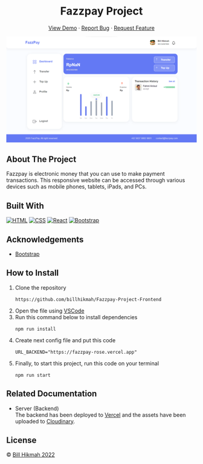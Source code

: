 <h1 align='center'>Fazzpay Project</h1>
  <p align="center">
    <a href="https://fazzpay-project-frontend.vercel.app/">View Demo</a>
    ·
    <a href="https://github.com/billhikmah/karcis-project-responsive-website/issues">Report Bug</a>
    ·
    <a href="https://github.com/billhikmah/karcis-project-responsive-website/pulls">Request Feature</a>
  </p>

![Image Banner](./public/sample.png)

## About The Project

Fazzpay is electronic money that you can use to make payment transactions. This responsive website can be accessed through various devices such as mobile phones, tablets, iPads, and PCs.

## Built With

[![HTML](https://img.shields.io/badge/html-5-orange)](https://getbootstrap.com/)
[![CSS](https://img.shields.io/badge/css-3-blue)](https://getbootstrap.com/)
[![React](https://img.shields.io/badge/React-JS-blue)](https://reactjs.org/)
[![Bootstrap](https://img.shields.io/badge/Bootstrap-v5.2.x-blue)](https://getbootstrap.com/)

## Acknowledgements

- [Bootstrap](https://getbootstrap.com/)

<h2>How to Install</h2>

1. Clone the repository
   ```
   https://github.com/billhikmah/Fazzpay-Project-Frontend
   ```
2. Open the file using [VSCode](https://code.visualstudio.com/download)
3. Run this command below to install dependencies
   ```
   npm run install
   ```
4. Create next config file and put this code
   ```
   URL_BACKEND="https://fazzpay-rose.vercel.app"
   ```
5. Finally, to start this project, run this code on your terminal
   ```
   npm run start
   ```

<h2>Related Documentation</h2>

- Server (Backend)<br>
  The backend has been deployed to [Vercel](https://fazzpay-rose.vercel.app) and the assets have been uploaded to [Cloudinary](https://www.cloudinary.app/).

## License

© [Bill Hikmah 2022](https://github.com/billhikmah/)
